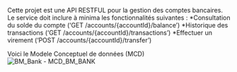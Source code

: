 Cette projet est une API RESTFUL pour la gestion des comptes bancaires.
Le service doit inclure à minima les fonctionnalités suivantes : 
*Consultation du solde du compte (‘GET /accounts/{accountId}/balance’) 
*Historique des transactions (‘GET /accounts/{accountId}/transactions’) 
*Effectuer un virement (‘POST /accounts/{accountId}/transfer’)

Voici le Modele Conceptuel de données (MCD)
![BM_Bank - MCD_BM_BANK](https://github.com/user-attachments/assets/b97d249a-2cef-414e-8448-19c8a6554df9)

